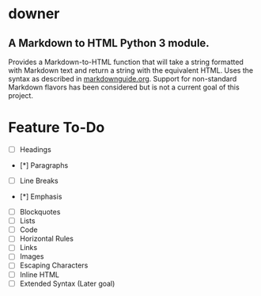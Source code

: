 # downer
## A Markdown to HTML Python 3 module.

Provides a Markdown-to-HTML function that will take a string formatted with Markdown text and return a string with the equivalent HTML.
Uses the syntax as described in [markdownguide.org](https://www.markdownguide.org/basic-syntax/). Support for non-standard Markdown flavors has been considered but is not a current goal of this project.

# Feature To-Do
- [ ] Headings
- [*] Paragraphs
- [ ] Line Breaks
- [*] Emphasis
- [ ] Blockquotes
- [ ] Lists
- [ ] Code
- [ ] Horizontal Rules
- [ ] Links
- [ ] Images
- [ ] Escaping Characters
- [ ] Inline HTML
- [ ] Extended Syntax (Later goal)